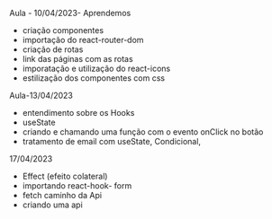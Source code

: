 Aula - 10/04/2023- Aprendemos
* criação componentes
* importação do react-router-dom
* criação de rotas 
* link das páginas com as rotas
* imporatação e utilização do react-icons
* estilização dos componentes com css

Aula-13/04/2023
* entendimento sobre os Hooks
* useState 
* criando e chamando uma função com o evento onClick no botão
* tratamento de email com useState, Condicional,

17/04/2023
* Effect (efeito colateral)
* importando react-hook- form
* fetch caminho da Api
* criando uma api